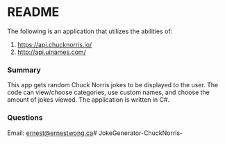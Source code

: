 # README #

The following is an application that utilizes the abilities of:
1)  https://api.chucknorris.io/
2)  http://api.uinames.com/

### Summary ###

This app gets random Chuck Norris jokes to be displayed to the user.
The code can view/choose categories, use custom names, and choose the amount of jokes viewed.
The application is written in C#.

### Questions ###

Email: ernest@ernestwong.ca# JokeGenerator-ChuckNorris-
